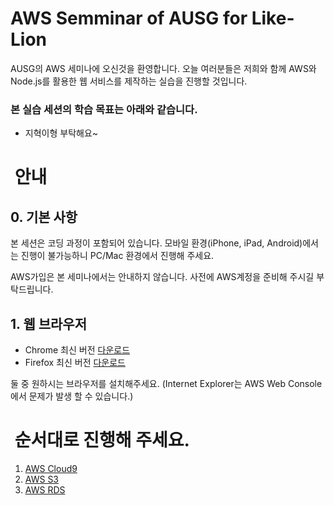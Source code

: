 # AWS Semminar of AUSG for Like-Lion

AUSG의 AWS 세미나에 오신것을 환영합니다. 오늘 여러분들은 저희와 함께 AWS와 Node.js를 활용한 웹 서비스를 제작하는 실습을 진행할 것입니다.

### 본 실습 세션의 학습 목표는 아래와 같습니다.

- 지혁이형 부탁해요~

#  안내

## 0. 기본 사항
본 세션은 코딩 과정이 포함되어 있습니다. 모바일 환경(iPhone, iPad, Android)에서는 진행이 불가능하니 PC/Mac 환경에서 진행해 주세요.

AWS가입은 본 세미나에서는 안내하지 않습니다. 사전에 AWS계정을 준비해 주시길 부탁드립니다.

## 1. 웹 브라우저
- Chrome 최신 버전 [다운로드](https://www.google.com/chrome/)
- Firefox 최신 버전 [다운로드](https://www.mozilla.org/ko/firefox/new/)

둘 중 원하시는 브라우저를 설치해주세요. (Internet Explorer는 AWS Web Console에서 문제가 발생 할 수 있습니다.)

#  순서대로 진행해 주세요.
1. [AWS Cloud9](1_C9/)
2. [AWS S3](2_S3/)
3. [AWS RDS](3_RDS/)
